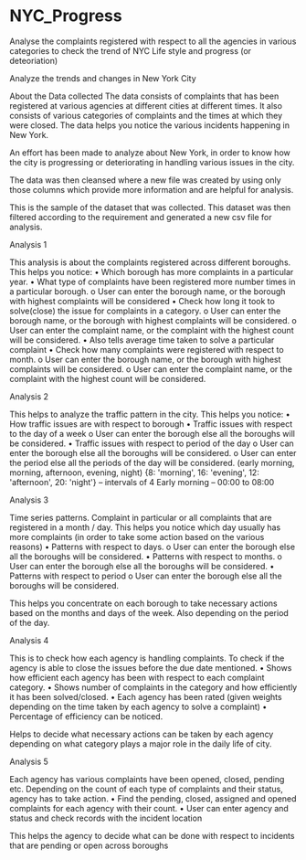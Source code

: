 # NYC_Progress
Analyse the complaints registered with respect to all the agencies in various categories to check the trend of NYC Life style and progress (or deteoriation) 


Analyze the trends and changes in New York City

About the Data collected
The data consists of complaints that has been registered at various agencies at different cities at different times. 
It also consists of various categories of complaints and the times at which they were closed. 
The data helps you notice the various incidents happening in New York.

An effort has been made to analyze about New York, in order to know how the city is progressing or deteriorating in handling various issues in the city.

The data was then cleansed where a new file was created by using only those columns which provide more information and are helpful for analysis. 

 

This is the sample of the dataset that was collected. This dataset was then filtered according to the requirement and generated a new csv file for analysis.



Analysis 1

This analysis is about the complaints registered across different boroughs.
This helps you notice:
•	Which borough has more complaints in a particular year.
•	What type of complaints have been registered more number times in a particular borough. 
  o	User can enter the borough name, or the borough with highest complaints will be considered
•	Check how long it took to solve(close) the issue for complaints in a category.
  o	User can enter the borough name, or the borough with highest complaints will be considered.
  o	User can enter the complaint name, or the complaint with the highest count will be considered.
•	Also tells average time taken to solve a particular complaint
•	Check how many complaints were registered with respect to month.
  o	User can enter the borough name, or the borough with highest complaints will be considered.
  o	User can enter the complaint name, or the complaint with the highest count will be considered.


Analysis 2

This helps to analyze the traffic pattern in the city.
This helps you notice:
•	How traffic issues are with respect to borough
•	Traffic issues with respect to the day of a week
  o	User can enter the borough else all the boroughs will be considered.
•	Traffic issues with respect to period of the day
  o	User can enter the borough else all the boroughs will be considered.
  o	User can enter the period else all the periods of the day will be considered.
  (early morning, morning, afternoon, evening, night)
  {8: 'morning', 16: 'evening', 12: 'afternoon', 20: 'night'} – intervals of 4
  Early morning – 00:00 to 08:00


Analysis 3

Time series patterns. Complaint in particular or all complaints that are registered in a month / day.
This helps you notice which day usually has more complaints (in order to take some action based on the various reasons)
•	Patterns with respect to days.
  o	User can enter the borough else all the boroughs will be considered.
•	Patterns with respect to months.
  o	User can enter the borough else all the boroughs will be considered.
•	Patterns with respect to period
  o	User can enter the borough else all the boroughs will be considered.

This helps you concentrate on each borough to take necessary actions based on the months and days of the week. Also depending on the period of the day.



Analysis 4

This is to check how each agency is handling complaints. To check if the agency is able to close the issues before the due date mentioned. 
•	Shows how efficient each agency has been with respect to each complaint category.
•	Shows number of complaints in the category and how efficiently it has been solved/closed.
•	Each agency has been rated (given weights depending on the time taken by each agency to solve a complaint)
•	Percentage of efficiency can be noticed.


Helps to decide what necessary actions can be taken by each agency depending on what category plays a major role in the daily life of city.


Analysis 5

Each agency has various complaints have been opened, closed, pending etc.
Depending on the count of each type of complaints and their status, agency has to take action.
•	Find the pending, closed, assigned and opened complaints for each agency with their count.
•	User can enter agency and status and check records with the incident location

This helps the agency to decide what can be done with respect to incidents that are pending or open across boroughs








